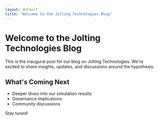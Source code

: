 ```yaml
---
layout: default
title: "Welcome to the Jolting Technologies Blog"
---
```


# Welcome to the Jolting Technologies Blog

This is the inaugural post for our blog on Jolting Technologies. We're excited to share insights, updates, and discussions around the hypothesis.

## What's Coming Next

- Deeper dives into our simulation results
- Governance implications
- Community discussions

Stay tuned!
